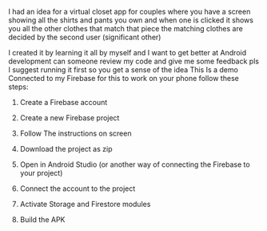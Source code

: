I had an idea for a virtual closet app for couples
where you have a screen showing all the shirts and pants you own
and when one is clicked it shows you all the other clothes that match that piece
the matching clothes are decided by the second user (significant other)

I created it by learning it all by myself
and I want to get better at Android development
can someone review my code and give me some feedback pls
I suggest running it first so you get a sense of the idea
This Is a demo Connected to my Firebase for this to work on your phone follow these steps:

1. Create a Firebase account

2. Create a new Firebase project

3. Follow The instructions on screen 

4. Download the project as zip

5. Open in Android Studio (or another way of connecting the Firebase to your project)

6. Connect the account to the project

7. Activate Storage and Firestore modules

8. Build the APK

